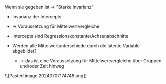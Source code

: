 Wenn sie gegeben ist -> "Starke Invarianz"

- Invarianz der Intercepts 
- → Voraussetzung für Mittelwertvergleiche
- Intercepts sind Regressionskonstante/Achsenabschnitte
  
- Werden alle Mittelwertunterschiede durch die latente Variable abgebildet?
	- -> das ist eine Voraussetzung für Mittelwertvergleiche über Gruppen und/oder Zeit hinweg

![[Pasted image 20240707174746.png]]